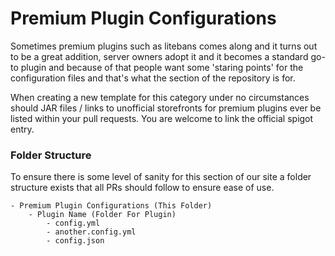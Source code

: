 # Premium Plugin Configurations

Sometimes premium plugins such as litebans comes along and it turns out to be a great addition, server owners adopt it and it becomes a standard go-to plugin and because of that people want some 'staring points' for the configuration files and that's what the section of the repository is for.

When creating a new template for this category under no circumstances should JAR files / links to unofficial storefronts for premium plugins ever be listed within your pull requests. You are welcome to link the official spigot entry.

### Folder Structure
To ensure there is some level of sanity for this section of our site a folder structure exists that all PRs should follow to ensure ease of use.

	- Premium Plugin Configurations (This Folder)
		- Plugin Name (Folder For Plugin)
			- config.yml
			- another.config.yml
			- config.json

